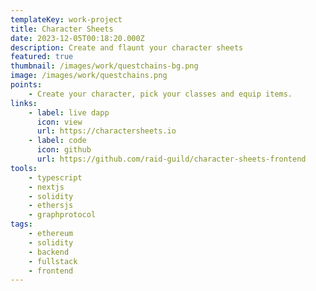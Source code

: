 ```yaml
---
templateKey: work-project
title: Character Sheets
date: 2023-12-05T00:18:20.000Z
description: Create and flaunt your character sheets
featured: true
thumbnail: /images/work/questchains-bg.png
image: /images/work/questchains.png
points:
    - Create your character, pick your classes and equip items.
links:
    - label: live dapp
      icon: view
      url: https://charactersheets.io
    - label: code
      icon: github
      url: https://github.com/raid-guild/character-sheets-frontend
tools:
    - typescript
    - nextjs
    - solidity
    - ethersjs
    - graphprotocol
tags:
    - ethereum
    - solidity
    - backend
    - fullstack
    - frontend
---
```

